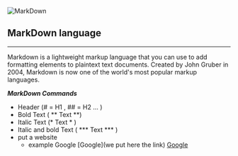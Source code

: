 ![MarkDown](https://upload.wikimedia.org/wikipedia/commons/thumb/4/48/Markdown-mark.svg/1200px-Markdown-mark.svg.png)
## MarkDown language
*** 
Markdown is a lightweight markup language that you can use to add formatting elements to plaintext text documents. Created by John Gruber in 2004, Markdown is now one of the world's most popular markup languages.

***MarkDown Commands*** 

* Header (# = H1 , ## = H2 ... )
* Bold Text ( ** Text **)
* Italic Text (* Text * )
* Italic and bold Text ( *** Text *** )
* put a website 
   * example Google [Google](we put here the link)
   [Google](http://google.com)
   